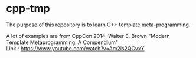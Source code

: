 # cpp-tmp
The purpose of this repository is to learn C++ template meta-programming.  

A lot of examples are from CppCon 2014: Walter E. Brown "Modern Template Metaprogramming: A Compendium"  
Link : https://www.youtube.com/watch?v=Am2is2QCvxY
